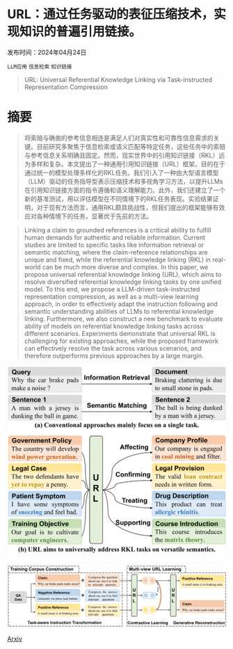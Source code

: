 # URL：通过任务驱动的表征压缩技术，实现知识的普遍引用链接。

发布时间：2024年04月24日

`LLM应用` `信息检索` `知识链接`

> URL: Universal Referential Knowledge Linking via Task-instructed Representation Compression

# 摘要

> 将索赔与确凿的参考信息相连是满足人们对真实性和可靠性信息需求的关键。目前研究多聚焦于信息检索或语义匹配等特定任务，这些任务中的索赔与参考信息关系明确且固定。然而，现实世界中的引用知识链接（RKL）远为多样和复杂。本文提出了一种通用引用知识链接（URL）框架，目的在于通过统一的模型处理多样化的RKL任务。我们引入了一种由大型语言模型（LLM）驱动的任务指导型表示压缩技术和多视角学习方法，以提升LLMs在引用知识链接方面的指令遵循和语义理解能力。此外，我们还建立了一个新的基准测试，用以评估模型在不同情境下的RKL任务表现。实验结果证明，对于现有方法而言，通用RKL颇具挑战性，但我们提出的框架能够有效应对各种情境下的任务，显著优于先前的方法。

> Linking a claim to grounded references is a critical ability to fulfill human demands for authentic and reliable information. Current studies are limited to specific tasks like information retrieval or semantic matching, where the claim-reference relationships are unique and fixed, while the referential knowledge linking (RKL) in real-world can be much more diverse and complex. In this paper, we propose universal referential knowledge linking (URL), which aims to resolve diversified referential knowledge linking tasks by one unified model. To this end, we propose a LLM-driven task-instructed representation compression, as well as a multi-view learning approach, in order to effectively adapt the instruction following and semantic understanding abilities of LLMs to referential knowledge linking. Furthermore, we also construct a new benchmark to evaluate ability of models on referential knowledge linking tasks across different scenarios. Experiments demonstrate that universal RKL is challenging for existing approaches, while the proposed framework can effectively resolve the task across various scenarios, and therefore outperforms previous approaches by a large margin.

![URL：通过任务驱动的表征压缩技术，实现知识的普遍引用链接。](../../../paper_images/2404.16248/x1.png)

![URL：通过任务驱动的表征压缩技术，实现知识的普遍引用链接。](../../../paper_images/2404.16248/x2.png)

[Arxiv](https://arxiv.org/abs/2404.16248)